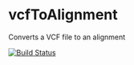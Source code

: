 # vcfToAlignment
Converts a VCF file to an alignment

[![Build Status](https://travis-ci.org/kaktus42/vcfToAlignment.svg)](https://travis-ci.org/kaktus42/vcfToAlignment)